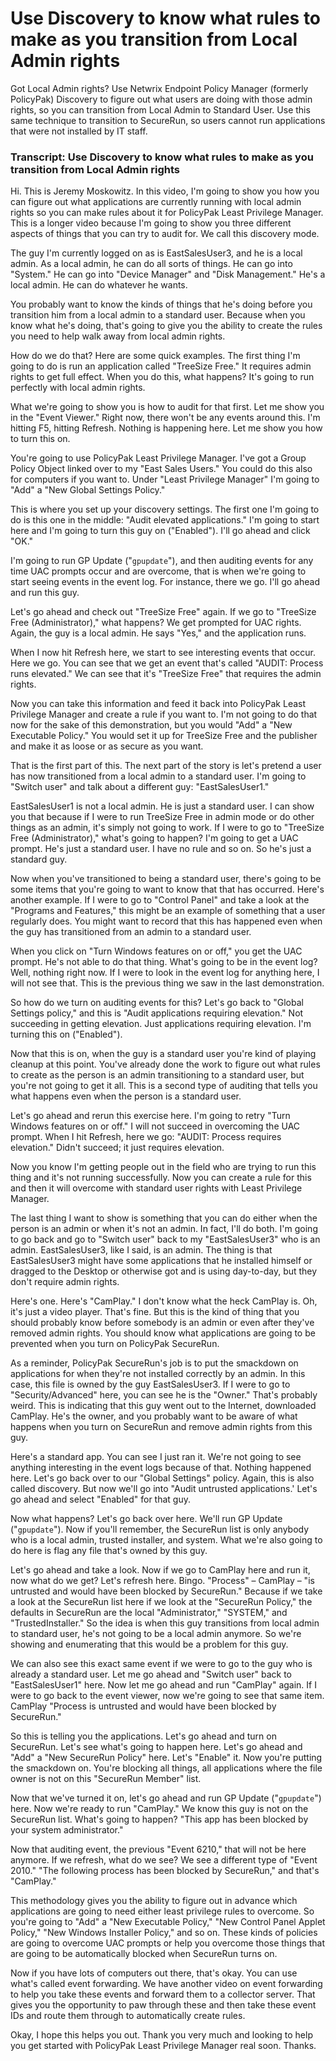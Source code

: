 # Use Discovery to know what rules to make as you transition from Local Admin rights

Got Local Admin rights? Use Netwrix Endpoint Policy Manager (formerly PolicyPak) Discovery to figure
out what users are doing with those admin rights, so you can transition from Local Admin to Standard
User. Use this same technique to transition to SecureRun, so users cannot run applications that were
not installed by IT staff.

### Transcript: Use Discovery to know what rules to make as you transition from Local Admin rights

Hi. This is Jeremy Moskowitz. In this video, I'm going to show you how you can figure out what
applications are currently running with local admin rights so you can make rules about it for
PolicyPak Least Privilege Manager. This is a longer video because I'm going to show you three
different aspects of things that you can try to audit for. We call this discovery mode.

The guy I'm currently logged on as is EastSalesUser3, and he is a local admin. As a local admin, he
can do all sorts of things. He can go into "System." He can go into "Device Manager" and "Disk
Management." He's a local admin. He can do whatever he wants.

You probably want to know the kinds of things that he's doing before you transition him from a local
admin to a standard user. Because when you know what he's doing, that's going to give you the
ability to create the rules you need to help walk away from local admin rights.

How do we do that? Here are some quick examples. The first thing I'm going to do is run an
application called "TreeSize Free." It requires admin rights to get full effect. When you do this,
what happens? It's going to run perfectly with local admin rights.

What we're going to show you is how to audit for that first. Let me show you in the "Event Viewer."
Right now, there won't be any events around this. I'm hitting F5, hitting Refresh. Nothing is
happening here. Let me show you how to turn this on.

You're going to use PolicyPak Least Privilege Manager. I've got a Group Policy Object linked over to
my "East Sales Users." You could do this also for computers if you want to. Under "Least Privilege
Manager" I'm going to "Add" a "New Global Settings Policy."

This is where you set up your discovery settings. The first one I'm going to do is this one in the
middle: "Audit elevated applications." I'm going to start here and I'm going to turn this guy on
("Enabled"). I'll go ahead and click "OK."

I'm going to run GP Update ("`gpupdate`"), and then auditing events for any time UAC prompts occur
and are overcome, that is when we're going to start seeing events in the event log. For instance,
there we go. I'll go ahead and run this guy.

Let's go ahead and check out "TreeSize Free" again. If we go to "TreeSize Free (Administrator),"
what happens? We get prompted for UAC rights. Again, the guy is a local admin. He says "Yes," and
the application runs.

When I now hit Refresh here, we start to see interesting events that occur. Here we go. You can see
that we get an event that's called "AUDIT: Process runs elevated." We can see that it's "TreeSize
Free" that requires the admin rights.

Now you can take this information and feed it back into PolicyPak Least Privilege Manager and create
a rule if you want to. I'm not going to do that now for the sake of this demonstration, but you
would "Add" a "New Executable Policy." You would set it up for TreeSize Free and the publisher and
make it as loose or as secure as you want.

That is the first part of this. The next part of the story is let's pretend a user has now
transitioned from a local admin to a standard user. I'm going to "Switch user" and talk about a
different guy: "EastSalesUser1."

EastSalesUser1 is not a local admin. He is just a standard user. I can show you that because if I
were to run TreeSize Free in admin mode or do other things as an admin, it's simply not going to
work. If I were to go to "TreeSize Free (Administrator)," what's going to happen? I'm going to get a
UAC prompt. He's just a standard user. I have no rule and so on. So he's just a standard guy.

Now when you've transitioned to being a standard user, there's going to be some items that you're
going to want to know that that has occurred. Here's another example. If I were to go to "Control
Panel" and take a look at the "Programs and Features," this might be an example of something that a
user regularly does. You might want to record that this has happened even when the guy has
transitioned from an admin to a standard user.

When you click on "Turn Windows features on or off," you get the UAC prompt. He's not able to do
that thing. What's going to be in the event log? Well, nothing right now. If I were to look in the
event log for anything here, I will not see that. This is the previous thing we saw in the last
demonstration.

So how do we turn on auditing events for this? Let's go back to "Global Settings policy," and this
is "Audit applications requiring elevation." Not succeeding in getting elevation. Just applications
requiring elevation. I'm turning this on ("Enabled").

Now that this is on, when the guy is a standard user you're kind of playing cleanup at this point.
You've already done the work to figure out what rules to create as the person is an admin
transitioning to a standard user, but you're not going to get it all. This is a second type of
auditing that tells you what happens even when the person is a standard user.

Let's go ahead and rerun this exercise here. I'm going to retry "Turn Windows features on or off." I
will not succeed in overcoming the UAC prompt. When I hit Refresh, here we go: "AUDIT: Process
requires elevation." Didn't succeed; it just requires elevation.

Now you know I'm getting people out in the field who are trying to run this thing and it's not
running successfully. Now you can create a rule for this and then it will overcome with standard
user rights with Least Privilege Manager.

The last thing I want to show is something that you can do either when the person is an admin or
when it's not an admin. In fact, I'll do both. I'm going to go back and go to "Switch user" back to
my "EastSalesUser3" who is an admin. EastSalesUser3, like I said, is an admin. The thing is that
EastSalesUser3 might have some applications that he installed himself or dragged to the Desktop or
otherwise got and is using day-to-day, but they don't require admin rights.

Here's one. Here's "CamPlay." I don't know what the heck CamPlay is. Oh, it's just a video player.
That's fine. But this is the kind of thing that you should probably know before somebody is an admin
or even after they've removed admin rights. You should know what applications are going to be
prevented when you turn on PolicyPak SecureRun.

As a reminder, PolicyPak SecureRun's job is to put the smackdown on applications for when they're
not installed correctly by an admin. In this case, this file is owned by the guy EastSalesUser3. If
I were to go to "Security/Advanced" here, you can see he is the "Owner." That's probably weird. This
is indicating that this guy went out to the Internet, downloaded CamPlay. He's the owner, and you
probably want to be aware of what happens when you turn on SecureRun and remove admin rights from
this guy.

Here's a standard app. You can see I just ran it. We're not going to see anything interesting in the
event logs because of that. Nothing happened here. Let's go back over to our "Global Settings"
policy. Again, this is also called discovery. But now we'll go into "Audit untrusted applications.'
Let's go ahead and select "Enabled" for that guy.

Now what happens? Let's go back over here. We'll run GP Update ("`gpupdate`"). Now if you'll
remember, the SecureRun list is only anybody who is a local admin, trusted installer, and system.
What we're also going to do here is flag any file that's owned by this guy.

Let's go ahead and take a look. Now if we go to CamPlay here and run it, now what do we get? Let's
refresh here. Bingo. "Process" – CamPlay – "is untrusted and would have been blocked by SecureRun."
Because if we take a look at the SecureRun list here if we look at the "SecureRun Policy," the
defaults in SecureRun are the local "Administrator," "SYSTEM," and "TrustedInstaller." So the idea
is when this guy transitions from local admin to standard user, he's not going to be a local admin
anymore. So we're showing and enumerating that this would be a problem for this guy.

We can also see this exact same event if we were to go to the guy who is already a standard user.
Let me go ahead and "Switch user" back to "EastSalesUser1" here. Now let me go ahead and run
"CamPlay" again. If I were to go back to the event viewer, now we're going to see that same item.
CamPlay "Process is untrusted and would have been blocked by SecureRun."

So this is telling you the applications. Let's go ahead and turn on SecureRun. Let's see what's
going to happen here. Let's go ahead and "Add" a "New SecureRun Policy" here. Let's "Enable" it. Now
you're putting the smackdown on. You're blocking all things, all applications where the file owner
is not on this "SecureRun Member" list.

Now that we've turned it on, let's go ahead and run GP Update ("`gpupdate`") here. Now we're ready
to run "CamPlay." We know this guy is not on the SecureRun list. What's going to happen? "This app
has been blocked by your system administrator."

Now that auditing event, the previous "Event 6210," that will not be here anymore. If we refresh,
what do we see? We see a different type of "Event 2010." "The following process has been blocked by
SecureRun," and that's "CamPlay."

This methodology gives you the ability to figure out in advance which applications are going to need
either least privilege rules to overcome. So you're going to "Add" a "New Executable Policy," "New
Control Panel Applet Policy," "New Windows Installer Policy," and so on. These kinds of policies are
going to overcome UAC prompts or help you overcome those things that are going to be automatically
blocked when SecureRun turns on.

Now if you have lots of computers out there, that's okay. You can use what's called event
forwarding. We have another video on event forwarding to help you take these events and forward them
to a collector server. That gives you the opportunity to paw through these and then take these event
IDs and route them through to automatically create rules.

Okay, I hope this helps you out. Thank you very much and looking to help you get started with
PolicyPak Least Privilege Manager real soon. Thanks.
